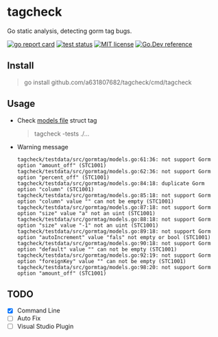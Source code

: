 # tagcheck
Go static analysis, detecting gorm tag bugs.

[![go report card](https://goreportcard.com/badge/github.com/a631807682/tagcheck "go report card")](https://goreportcard.com/report/github.com/a631807682/tagcheck)
[![test status](https://github.com/a631807682/tagcheck/workflows/tests/badge.svg?branch=main "test status")](https://github.com/a631807682/tagcheck/actions)
[![MIT license](https://img.shields.io/badge/license-MIT-brightgreen.svg)](https://opensource.org/licenses/MIT)
[![Go.Dev reference](https://img.shields.io/badge/go.dev-reference-blue?logo=go&logoColor=white)](https://pkg.go.dev/github.com/a631807682/tagcheck)
## Install 
> go install github.com/a631807682/tagcheck/cmd/tagcheck

## Usage
* Check [models file](./tagcheck/testdata/src/gormtag) struct tag

    > tagcheck -tests ./...
* Warning message

    ```log
    tagcheck/testdata/src/gormtag/models.go:61:36: not support Gorm option "amount_off" (STC1001)
    tagcheck/testdata/src/gormtag/models.go:62:36: not support Gorm option "percent_off" (STC1001)
    tagcheck/testdata/src/gormtag/models.go:84:18: duplicate Gorm option "column" (STC1001)
    tagcheck/testdata/src/gormtag/models.go:85:18: not support Gorm option "column" value "" can not be empty (STC1001)
    tagcheck/testdata/src/gormtag/models.go:87:18: not support Gorm option "size" value "a" not an uint (STC1001)
    tagcheck/testdata/src/gormtag/models.go:88:18: not support Gorm option "size" value "-1" not an uint (STC1001)
    tagcheck/testdata/src/gormtag/models.go:89:18: not support Gorm option "autoIncrement" value "fals" not empty or bool (STC1001)
    tagcheck/testdata/src/gormtag/models.go:90:18: not support Gorm option "default" value "" can not be empty (STC1001)
    tagcheck/testdata/src/gormtag/models.go:92:19: not support Gorm option "foreignKey" value "" can not be empty (STC1001)
    tagcheck/testdata/src/gormtag/models.go:98:20: not support Gorm option "amount_off" (STC1001)
    ```

## TODO
* [x] Command Line
* [ ] Auto Fix
* [ ] Visual Studio Plugin
